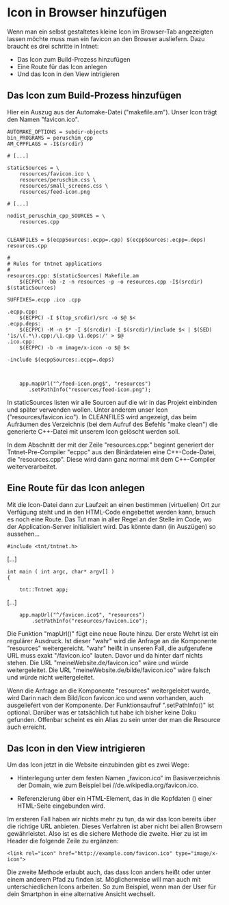 # Icon in Browser hinzufügen #

Wenn man ein selbst gestaltetes kleine Icon im Browser-Tab angezeigten lassen
möchte muss man ein favicon an den Browser ausliefern. Dazu braucht es drei
schritte in Intnet:

* Das Icon zum Build-Prozess hinzufügen
* Eine Route für das Icon anlegen
* Und das Icon in den View intrigieren


## Das Icon zum Build-Prozess hinzufügen ##

Hier ein Auszug aus der Automake-Datei ("makefile.am"). Unser Icon trägt den 
Namen "favicon.ico".

    AUTOMAKE_OPTIONS = subdir-objects
    bin_PROGRAMS = peruschim_cpp
    AM_CPPFLAGS = -I$(srcdir)

    # [...]

    staticSources = \
        resources/favicon.ico \
        resources/peruschim.css \
        resources/small_screens.css \
        resources/feed-icon.png

    # [...]

    nodist_peruschim_cpp_SOURCES = \
        resources.cpp


    CLEANFILES = $(ecppSources:.ecpp=.cpp) $(ecppSources:.ecpp=.deps) resources.cpp

    #
    # Rules for tntnet applications
    #
    resources.cpp: $(staticSources) Makefile.am
        $(ECPPC) -bb -z -n resources -p -o resources.cpp -I$(srcdir) $(staticSources)

    SUFFIXES=.ecpp .ico .cpp

    .ecpp.cpp:
        $(ECPPC) -I $(top_srcdir)/src -o $@ $<
    .ecpp.deps:
        $(ECPPC) -M -n $* -I $(srcdir) -I $(srcdir)/include $< | $(SED) '1s/\(.*\).cpp:/\1.cpp \1.deps:/' > $@
    .ico.cpp:
        $(ECPPC) -b -m image/x-icon -o $@ $<

    -include $(ecppSources:.ecpp=.deps)



        app.mapUrl("^/feed-icon.png$", "resources")
           .setPathInfo("resources/feed-icon.png");

In staticSources listen wir alle Sourcen auf die wir in das Projekt einbinden 
und später verwenden wollen. Unter anderem unser Icon ("resources/favicon.ico").
In CLEANFILES wird angezeigt, das beim Aufräumen des Verzeichnis (bei dem Aufruf
des Befehls "make clean") die generierte C++-Datei mit unserem Icon gelöscht
werden soll.

In dem Abschnitt der mit der Zeile "resources.cpp:" beginnt generiert der 
Tntnet-Pre-Compiler "ecppc" aus den Binärdateien eine C++-Code-Datei, die
"resources.cpp". Diese wird dann ganz normal mit dem C++-Compiler 
weiterverarbeitet.


## Eine Route für das Icon anlegen ##

Mit die Icon-Datei dann zur Laufzeit an einen bestimmen (virtuellen) Ort zur
Verfügung steht und in den HTML-Code eingebettet werden kann, brauch es noch
eine Route. Das Tut man in aller Regel an der Stelle im Code, wo der 
Application-Server initialisiert wird. Das könnte dann (in Auszügen) so 
aussehen...


    #include <tnt/tntnet.h>

[...]

    int main ( int argc, char* argv[] )
    {

        tnt::Tntnet app;

[...]

        app.mapUrl("^/favicon.ico$", "resources")
            .setPathInfo("resources/favicon.ico");


Die Funktion "mapUrl()" fügt eine neue Route hinzu. Der erste Wehrt ist ein regulärer
Ausdruck. Ist dieser "wahr" wird die Anfrage an die Komponente "resources" 
weitergereicht. "wahr" heißt in unseren Fall, die aufgerufene URL muss exakt 
"/favicon.ico" lauten. Davor und da hinter darf nichts stehen. Die URL
"meineWebsite.de/favicon.ico" wäre und würde weitergeleitet. Die URL 
"meineWebsite.de/bilde/favicon.ico" wäre falsch und würde nicht weitergeleitet.

Wenn die Anfrage an die Komponente "resources" weitergeleitet wurde, wird Darin
nach dem Bild/Icon favicon.ico und wenn vorhanden, auch ausgeliefert von der 
Komponente. Der Funktionsaufruf ".setPathInfo()" ist optional. Darüber was er
tatsächlich tut habe ich bisher keine Doku gefunden. Offenbar scheint es
ein Alias zu sein unter der man die Resource auch erreicht.

## Das Icon in den View intrigieren ## 

Um das Icon jetzt in die Website einzubinden gibt es zwei Wege:


* Hinterlegung unter dem festen Namen „favicon.ico“ im Basisverzeichnis der 
Domain, wie zum Beispiel bei //de.wikipedia.org/favicon.ico. 

* Referenzierung über ein HTML-Element, das in die Kopfdaten (<head>) einer 
HTML-Seite eingebunden wird.

Im ersteren Fall haben wir nichts mehr zu tun, da wir das Icon bereits über die 
richtige URL anbieten. Dieses Verfahren ist aber nicht bei allen Browsern 
gewährleistet. Also ist es die sichere Methode die zweite. Hier zu ist im Header
die folgende Zeile zu ergänzen:

    <link rel="icon" href="http://example.com/favicon.ico" type="image/x-icon">

Die zweite Methode erlaubt auch, das dass Icon anders heißt oder unter einem
anderem Pfad zu finden ist. Möglicherweise will man auch mit unterschiedlichen
Icons arbeiten. So zum Beispiel, wenn man der User für dein Smartphon in eine
alternative Ansicht wechselt.

